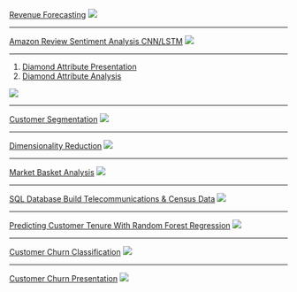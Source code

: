 [Revenue Forecasting](pdf/revenue_prediction.pdf)
<img src="images/forecast.png?raw=true"/>

---
[Amazon Review Sentiment Analysis CNN/LSTM](pdf/amazon_sentiment.pdf)
<img src="images/accuracy.png?raw=true"/>

---
1. [Diamond Attribute Presentation](pdf/diamond_attributes.pdf)
2. [Diamond Attribute Analysis](pdf/diamond_attribute_analysis.pdf)
<img src="images/diamond_attributes.png?raw=true"/>

---

[Customer Segmentation](pdf/Customer_segmentation.pdf)
<img src="images/clusters.jpg?raw=true"/>

---
[Dimensionality Reduction](pdf/Dimensionality%20Reduction%20PCA.pdf)
<img src="images/PCA.png?raw=true"/>

---
[Market Basket Analysis](pdf/Market%20Basket%20Analysis.pdf)
<img src="images/Market_basket.png?raw=true"/>

---
[SQL Database Build Telecommunications & Census Data](pdf/SQL%20DEMONSTRATION.pdf)
<img src="images/SQL_demo.png?raw=true"/>

---
[Predicting Customer Tenure With Random Forest Regression](pdf/Random_Forest_Customer_Tenure.pdf)
<img src="images/RFR_regression.png?raw=true"/>

---
[Customer Churn Classification](pdf/Customer_Churn_Classification.pdf)
<img src="images/Churn_classification.png?raw=true"/>

---
[Customer Churn Presentation](pdf/Churn_presentation.pdf)
<img src="images/Churn_dash.png?raw=true"/>
